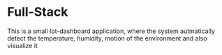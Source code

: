 # Full-Stack
This is a small Iot-dashboard application, where the system autmatically detect the temperature, humidity, motion of the environment and also visualize it 
